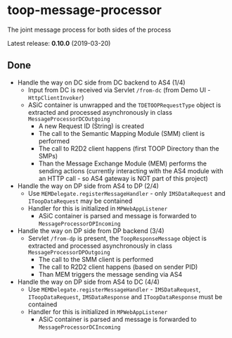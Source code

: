 # toop-message-processor

The joint message process for both sides of the process

Latest release: **0.10.0** (2019-03-20)

## Done

* Handle the way on DC side from DC backend to AS4 (1/4)
  * Input from DC is received via Servlet `/from-dc` (from Demo UI - `HttpClientInvoker`)
  * ASiC container is unwrapped and the `TDETOOPRequestType` object is extracted and processed asynchronously in class `MessageProcessorDCOutgoing`
    * A new Request ID (String) is created
    * The call to the Semantic Mapping Module (SMM) client is performed
    * The call to R2D2 client happens (first TOOP Directory than the SMPs)
    * Than the Message Exchange Module (MEM) performs the sending actions (currently interacting with the AS4 module with an HTTP call - so AS4 gateway is NOT part of this project)
* Handle the way on DP side from AS4 to DP (2/4)
  * Use `MEMDelegate.registerMessageHandler` - only `IMSDataRequest` and `IToopDataRequest` may be contained
  * Handler for this is initialized in `MPWebAppListener`
    * ASiC container is parsed and message is forwarded to `MessageProcessorDPIncoming`
* Handle the way on DP side from DP backend (3/4)
  * Servlet `/from-dp` is present, the `ToopResponseMessage` object is extracted and processed asynchronously in class `MessageProcessorDPOutgoing`
    * The call to the SMM client is performed
    * The call to R2D2 client happens (based on sender PID)
    * Than MEM triggers the message sending via AS4 
* Handle the way on DP side from AS4 to DC (4/4)
  * Use `MEMDelegate.registerMessageHandler` - `IMSDataRequest`, `IToopDataRequest`, `IMSDataResponse` and `IToopDataResponse` must be contained
  * Handler for this is initialized in `MPWebAppListener`
    * ASiC container is parsed and message is forwarded to `MessageProcessorDCIncoming`
